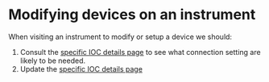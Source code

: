 # Modifying devices on an instrument

When visiting an instrument to modify or setup a device we should:

1. Consult the [specific IOC details page](/Specific-IOCs) to see what connection setting are likely to be needed.
1. Update the [specific IOC details page](/Specific-IOCs)
